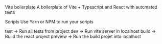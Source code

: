 Vite boilerplate
A boilerplate of Vite + Typescript and React with automated tests

Scripts
Use Yarn or NPM to run your scripts

test => Run all tests from project
dev => Run vite server in localhost
build => Build the react project
preview => Run the build projet into localhost
